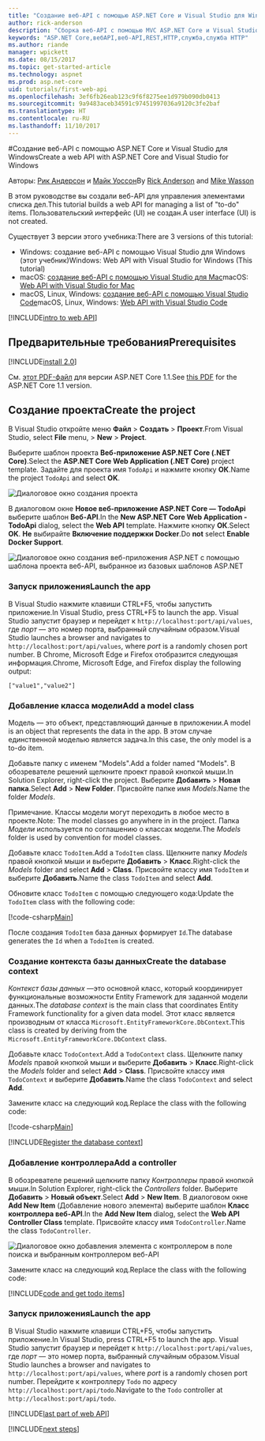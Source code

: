 ```yaml
---
title: "Создание веб-API с помощью ASP.NET Core и Visual Studio для Windows"
author: rick-anderson
description: "Сборка веб-API с помощью MVC ASP.NET Core и Visual Studio для Windows"
keywords: "ASP.NET Core,вебAPI,веб-API,REST,HTTP,служба,служба HTTP"
ms.author: riande
manager: wpickett
ms.date: 08/15/2017
ms.topic: get-started-article
ms.technology: aspnet
ms.prod: asp.net-core
uid: tutorials/first-web-api
ms.openlocfilehash: 3ef6fb26eab123c9f6f8275ee1d979b090db0413
ms.sourcegitcommit: 9a9483aceb34591c97451997036a9120c3fe2baf
ms.translationtype: HT
ms.contentlocale: ru-RU
ms.lasthandoff: 11/10/2017
---
```

#<a name="create-a-web-api-with-aspnet-core-and-visual-studio-for-windows"></a><span data-ttu-id="dc81b-104">Создание веб-API с помощью ASP.NET Core и Visual Studio для Windows</span><span class="sxs-lookup"><span data-stu-id="dc81b-104">Create a web API with ASP.NET Core and Visual Studio for Windows</span></span>

<span data-ttu-id="dc81b-105">Авторы: [Рик Андерсон](https://twitter.com/RickAndMSFT) и [Майк Уоссон](https://github.com/mikewasson)</span><span class="sxs-lookup"><span data-stu-id="dc81b-105">By [Rick Anderson](https://twitter.com/RickAndMSFT) and [Mike Wasson](https://github.com/mikewasson)</span></span>

<span data-ttu-id="dc81b-106">В этом руководстве вы создали веб-API для управления элементами списка дел.</span><span class="sxs-lookup"><span data-stu-id="dc81b-106">This tutorial builds a web API for managing a list of "to-do" items.</span></span> <span data-ttu-id="dc81b-107">Пользовательский интерфейс (UI) не создан.</span><span class="sxs-lookup"><span data-stu-id="dc81b-107">A user interface (UI) is not created.</span></span>

<span data-ttu-id="dc81b-108">Существует 3 версии этого учебника:</span><span class="sxs-lookup"><span data-stu-id="dc81b-108">There are 3 versions of this tutorial:</span></span>

* <span data-ttu-id="dc81b-109">Windows: создание веб-API с помощью Visual Studio для Windows (этот учебник)</span><span class="sxs-lookup"><span data-stu-id="dc81b-109">Windows: Web API with Visual Studio for Windows (This tutorial)</span></span>
* <span data-ttu-id="dc81b-110">macOS: [создание веб-API с помощью Visual Studio для Mac](xref:tutorials/first-web-api-mac)</span><span class="sxs-lookup"><span data-stu-id="dc81b-110">macOS: [Web API with Visual Studio for Mac](xref:tutorials/first-web-api-mac)</span></span>
* <span data-ttu-id="dc81b-111">macOS, Linux, Windows: [создание веб-API с помощью Visual Studio Code](xref:tutorials/web-api-vsc)</span><span class="sxs-lookup"><span data-stu-id="dc81b-111">macOS, Linux, Windows: [Web API with Visual Studio Code](xref:tutorials/web-api-vsc)</span></span>

<!-- WARNING: The code AND images in this doc are used by uid: tutorials/web-api-vsc, tutorials/first-web-api-mac and tutorials/first-web-api. If you change any code/images in this tutorial, update uid: tutorials/web-api-vsc -->

[!INCLUDE[intro to web API](../includes/webApi/intro.md)]

## <a name="prerequisites"></a><span data-ttu-id="dc81b-112">Предварительные требования</span><span class="sxs-lookup"><span data-stu-id="dc81b-112">Prerequisites</span></span>

[!INCLUDE[install 2.0](../includes/install2.0.md)]

<span data-ttu-id="dc81b-113">См. [этот PDF-файл](https://github.com/aspnet/Docs/blob/master/aspnetcore/tutorials/first-web-api/_static/_webAPI.pdf) для версии ASP.NET Core 1.1.</span><span class="sxs-lookup"><span data-stu-id="dc81b-113">See [this PDF](https://github.com/aspnet/Docs/blob/master/aspnetcore/tutorials/first-web-api/_static/_webAPI.pdf) for the ASP.NET Core 1.1 version.</span></span>

## <a name="create-the-project"></a><span data-ttu-id="dc81b-114">Создание проекта</span><span class="sxs-lookup"><span data-stu-id="dc81b-114">Create the project</span></span>

<span data-ttu-id="dc81b-115">В Visual Studio откройте меню **Файл** > **Создать** > **Проект**.</span><span class="sxs-lookup"><span data-stu-id="dc81b-115">From Visual Studio, select **File** menu, > **New** > **Project**.</span></span>

<span data-ttu-id="dc81b-116">Выберите шаблон проекта **Веб-приложение ASP.NET Core (.NET Core)**.</span><span class="sxs-lookup"><span data-stu-id="dc81b-116">Select the **ASP.NET Core Web Application (.NET Core)** project template.</span></span> <span data-ttu-id="dc81b-117">Задайте для проекта имя `TodoApi` и нажмите кнопку **ОК**.</span><span class="sxs-lookup"><span data-stu-id="dc81b-117">Name the project `TodoApi` and select **OK**.</span></span>

![Диалоговое окно создания проекта](first-web-api/_static/new-project.png)

<span data-ttu-id="dc81b-119">В диалоговом окне **Новое веб-приложение ASP.NET Core — TodoApi** выберите шаблон **Веб-API**.</span><span class="sxs-lookup"><span data-stu-id="dc81b-119">In the **New ASP.NET Core Web Application - TodoApi** dialog, select the **Web API** template.</span></span> <span data-ttu-id="dc81b-120">Нажмите кнопку **ОК**.</span><span class="sxs-lookup"><span data-stu-id="dc81b-120">Select **OK**.</span></span> <span data-ttu-id="dc81b-121">**Не** выбирайте **Включение поддержки Docker**.</span><span class="sxs-lookup"><span data-stu-id="dc81b-121">Do **not** select **Enable Docker Support**.</span></span>

![Диалоговое окно создания веб-приложения ASP.NET с помощью шаблона проекта веб-API, выбранное из базовых шаблонов ASP.NET](first-web-api/_static/web-api-project.png)

### <a name="launch-the-app"></a><span data-ttu-id="dc81b-123">Запуск приложения</span><span class="sxs-lookup"><span data-stu-id="dc81b-123">Launch the app</span></span>

<span data-ttu-id="dc81b-124">В Visual Studio нажмите клавиши CTRL+F5, чтобы запустить приложение.</span><span class="sxs-lookup"><span data-stu-id="dc81b-124">In Visual Studio, press CTRL+F5 to launch the app.</span></span> <span data-ttu-id="dc81b-125">Visual Studio запустит браузер и перейдет к `http://localhost:port/api/values`, где *порт* — это номер порта, выбранный случайным образом.</span><span class="sxs-lookup"><span data-stu-id="dc81b-125">Visual Studio launches a browser and navigates to `http://localhost:port/api/values`, where *port* is a randomly chosen port number.</span></span> <span data-ttu-id="dc81b-126">В Chrome, Microsoft Edge и Firefox отобразится следующая информация.</span><span class="sxs-lookup"><span data-stu-id="dc81b-126">Chrome, Microsoft Edge, and Firefox display the following output:</span></span>

```
["value1","value2"]
```

### <a name="add-a-model-class"></a><span data-ttu-id="dc81b-127">Добавление класса модели</span><span class="sxs-lookup"><span data-stu-id="dc81b-127">Add a model class</span></span>

<span data-ttu-id="dc81b-128">Модель — это объект, представляющий данные в приложении.</span><span class="sxs-lookup"><span data-stu-id="dc81b-128">A model is an object that represents the data in the app.</span></span> <span data-ttu-id="dc81b-129">В этом случае единственной моделью является задача.</span><span class="sxs-lookup"><span data-stu-id="dc81b-129">In this case, the only model is a to-do item.</span></span>

<span data-ttu-id="dc81b-130">Добавьте папку с именем "Models".</span><span class="sxs-lookup"><span data-stu-id="dc81b-130">Add a folder named "Models".</span></span> <span data-ttu-id="dc81b-131">В обозревателе решений щелкните проект правой кнопкой мыши.</span><span class="sxs-lookup"><span data-stu-id="dc81b-131">In Solution Explorer, right-click the project.</span></span> <span data-ttu-id="dc81b-132">Выберите **Добавить** > **Новая папка**.</span><span class="sxs-lookup"><span data-stu-id="dc81b-132">Select **Add** > **New Folder**.</span></span> <span data-ttu-id="dc81b-133">Присвойте папке имя *Models*.</span><span class="sxs-lookup"><span data-stu-id="dc81b-133">Name the folder *Models*.</span></span>

<span data-ttu-id="dc81b-134">Примечание. Классы модели могут переходить в любое место в проекте.</span><span class="sxs-lookup"><span data-stu-id="dc81b-134">Note: The model classes go anywhere in in the project.</span></span> <span data-ttu-id="dc81b-135">Папка *Модели* используется по соглашению о классах модели.</span><span class="sxs-lookup"><span data-stu-id="dc81b-135">The *Models* folder is used by convention for model classes.</span></span>

<span data-ttu-id="dc81b-136">Добавьте класс `TodoItem`.</span><span class="sxs-lookup"><span data-stu-id="dc81b-136">Add a `TodoItem` class.</span></span> <span data-ttu-id="dc81b-137">Щелкните папку *Models* правой кнопкой мыши и выберите **Добавить** > **Класс**.</span><span class="sxs-lookup"><span data-stu-id="dc81b-137">Right-click the *Models* folder and select **Add** > **Class**.</span></span> <span data-ttu-id="dc81b-138">Присвойте классу имя `TodoItem` и выберите **Добавить**.</span><span class="sxs-lookup"><span data-stu-id="dc81b-138">Name the class `TodoItem` and select **Add**.</span></span>

<span data-ttu-id="dc81b-139">Обновите класс `TodoItem` с помощью следующего кода:</span><span class="sxs-lookup"><span data-stu-id="dc81b-139">Update the `TodoItem` class with the following code:</span></span>

[!code-csharp[Main](first-web-api/sample/TodoApi/Models/TodoItem.cs)]

<span data-ttu-id="dc81b-140">После создания `TodoItem` база данных формирует `Id`.</span><span class="sxs-lookup"><span data-stu-id="dc81b-140">The database generates the `Id` when a `TodoItem` is created.</span></span>

### <a name="create-the-database-context"></a><span data-ttu-id="dc81b-141">Создание контекста базы данных</span><span class="sxs-lookup"><span data-stu-id="dc81b-141">Create the database context</span></span>

<span data-ttu-id="dc81b-142">*Контекст базы данных* —это основной класс, который координирует функциональные возможности Entity Framework для заданной модели данных.</span><span class="sxs-lookup"><span data-stu-id="dc81b-142">The *database context* is the main class that coordinates Entity Framework functionality for a given data model.</span></span> <span data-ttu-id="dc81b-143">Этот класс является производным от класса `Microsoft.EntityFrameworkCore.DbContext`.</span><span class="sxs-lookup"><span data-stu-id="dc81b-143">This class is created by deriving from the `Microsoft.EntityFrameworkCore.DbContext` class.</span></span>

<span data-ttu-id="dc81b-144">Добавьте класс `TodoContext`.</span><span class="sxs-lookup"><span data-stu-id="dc81b-144">Add a `TodoContext` class.</span></span> <span data-ttu-id="dc81b-145">Щелкните папку *Models* правой кнопкой мыши и выберите **Добавить** > **Класс**.</span><span class="sxs-lookup"><span data-stu-id="dc81b-145">Right-click the *Models* folder and select **Add** > **Class**.</span></span> <span data-ttu-id="dc81b-146">Присвойте классу имя `TodoContext` и выберите **Добавить**.</span><span class="sxs-lookup"><span data-stu-id="dc81b-146">Name the class `TodoContext` and select **Add**.</span></span>

<span data-ttu-id="dc81b-147">Замените класс на следующий код.</span><span class="sxs-lookup"><span data-stu-id="dc81b-147">Replace the class with the following code:</span></span>

[!code-csharp[Main](first-web-api/sample/TodoApi/Models/TodoContext.cs)]

[!INCLUDE[Register the database context](../includes/webApi/register_dbContext.md)]

### <a name="add-a-controller"></a><span data-ttu-id="dc81b-148">Добавление контроллера</span><span class="sxs-lookup"><span data-stu-id="dc81b-148">Add a controller</span></span>

<span data-ttu-id="dc81b-149">В обозревателе решений щелкните папку *Контроллеры* правой кнопкой мыши.</span><span class="sxs-lookup"><span data-stu-id="dc81b-149">In Solution Explorer, right-click the *Controllers* folder.</span></span> <span data-ttu-id="dc81b-150">Выберите **Добавить** > **Новый объект**.</span><span class="sxs-lookup"><span data-stu-id="dc81b-150">Select **Add** > **New Item**.</span></span> <span data-ttu-id="dc81b-151">В диалоговом окне **Add New Item** (Добавление нового элемента) выберите шаблон **Класс контроллера веб-API**.</span><span class="sxs-lookup"><span data-stu-id="dc81b-151">In the **Add New Item** dialog, select the **Web API Controller Class** template.</span></span> <span data-ttu-id="dc81b-152">Присвойте классу имя `TodoController`.</span><span class="sxs-lookup"><span data-stu-id="dc81b-152">Name the class `TodoController`.</span></span>

![Диалоговое окно добавления элемента с контроллером в поле поиска и выбранным контроллером веб-API](first-web-api/_static/new_controller.png)

<span data-ttu-id="dc81b-154">Замените класс на следующий код.</span><span class="sxs-lookup"><span data-stu-id="dc81b-154">Replace the class with the following code:</span></span>

[!INCLUDE[code and get todo items](../includes/webApi/getTodoItems.md)]

### <a name="launch-the-app"></a><span data-ttu-id="dc81b-155">Запуск приложения</span><span class="sxs-lookup"><span data-stu-id="dc81b-155">Launch the app</span></span>

<span data-ttu-id="dc81b-156">В Visual Studio нажмите клавиши CTRL+F5, чтобы запустить приложение.</span><span class="sxs-lookup"><span data-stu-id="dc81b-156">In Visual Studio, press CTRL+F5 to launch the app.</span></span> <span data-ttu-id="dc81b-157">Visual Studio запустит браузер и перейдет к `http://localhost:port/api/values`, где *порт* — это номер порта, выбранный случайным образом.</span><span class="sxs-lookup"><span data-stu-id="dc81b-157">Visual Studio launches a browser and navigates to `http://localhost:port/api/values`, where *port* is a randomly chosen port number.</span></span> <span data-ttu-id="dc81b-158">Перейдите к контроллеру `Todo` по адресу `http://localhost:port/api/todo`.</span><span class="sxs-lookup"><span data-stu-id="dc81b-158">Navigate to the `Todo` controller at `http://localhost:port/api/todo`.</span></span>

[!INCLUDE[last part of web API](../includes/webApi/end.md)]

[!INCLUDE[next steps](../includes/webApi/next.md)]

